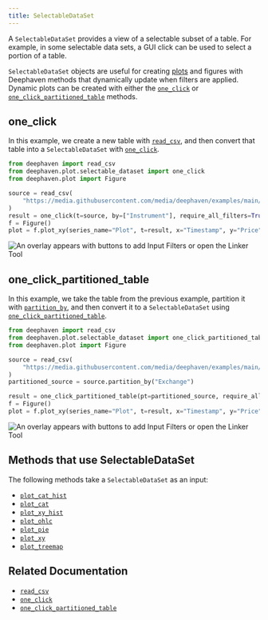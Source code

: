 ```yaml
---
title: SelectableDataSet
---
```


A `SelectableDataSet` provides a view of a selectable subset of a table. For example, in some selectable data sets, a GUI click can be used to select a portion of a table.

`SelectableDataSet` objects are useful for creating [plots](../../../how-to-guides/plotting/api-plotting.md#xy-series) and figures with Deephaven methods that dynamically update when filters are applied. Dynamic plots can be created with either the [`one_click`](../../plot/one-click.md) or [`one_click_partitioned_table`](../../plot/one-click-partitioned-table.md) methods.

## one_click

In this example, we create a new table with [`read_csv`](../../data-import-export/CSV/readCsv.md), and then convert that table into a `SelectableDataSet` with [`one_click`](../../plot/one-click.md).

```python skip-test
from deephaven import read_csv
from deephaven.plot.selectable_dataset import one_click
from deephaven.plot import Figure

source = read_csv(
    "https://media.githubusercontent.com/media/deephaven/examples/main/CryptoCurrencyHistory/CSV/CryptoTrades_20210922.csv"
)
result = one_click(t=source, by=["Instrument"], require_all_filters=True)
f = Figure()
plot = f.plot_xy(series_name="Plot", t=result, x="Timestamp", y="Price").show()
```

![An overlay appears with buttons to add Input Filters or open the Linker Tool](../../../assets/reference/required-clicks-true.png)

## one_click_partitioned_table

In this example, we take the table from the previous example, partition it with [`partition_by`](../../table-operations/group-and-aggregate/partitionBy.md), and then convert it to a `SelectableDataSet` using [`one_click_partitioned_table`](../../plot/one-click-partitioned-table.md).

```python skip-test
from deephaven import read_csv
from deephaven.plot.selectable_dataset import one_click_partitioned_table
from deephaven.plot import Figure

source = read_csv(
    "https://media.githubusercontent.com/media/deephaven/examples/main/CryptoCurrencyHistory/CSV/CryptoTrades_20210922.csv"
)
partitioned_source = source.partition_by("Exchange")

result = one_click_partitioned_table(pt=partitioned_source, require_all_filters=True)
f = Figure()
plot = f.plot_xy(series_name="Plot", t=result, x="Timestamp", y="Price").show()
```

![An overlay appears with buttons to add Input Filters or open the Linker Tool](../../../assets/reference/required-clicks-true.png)

## Methods that use SelectableDataSet

The following methods take a `SelectableDataSet` as an input:

- [`plot_cat_hist`](../../plot/catHistPlot.md)
- [`plot_cat`](../../plot/catPlot.md)
- [`plot_xy_hist`](../../plot/histPlot.md)
- [`plot_ohlc`](../../plot/ohlcPlot.md)
- [`plot_pie`](../../plot/piePlot.md)
- [`plot_xy`](../../plot/plot.md)
- [`plot_treemap`](../../plot/treemapPlot.md)

## Related Documentation

- [`read_csv`](../../data-import-export/CSV/readCsv.md)
- [`one_click`](../../plot/one-click.md)
- [`one_click_partitioned_table`](../../plot/one-click-partitioned-table.md)
